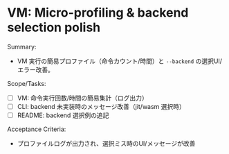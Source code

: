 # VM: Micro-profiling & backend selection polish

Summary:
- VM 実行の簡易プロファイル（命令カウント/時間）と `--backend` の選択UI/エラー改善。

Scope/Tasks:
- [ ] VM: 命令実行回数/時間の簡易集計（ログ出力）
- [ ] CLI: backend 未実装時のメッセージ改善（jit/wasm 選択時）
- [ ] README: backend 選択例の追記

Acceptance Criteria:
- プロファイルログが出力され、選択ミス時のUI/メッセージが改善


